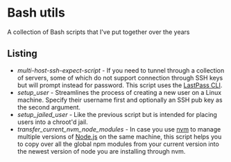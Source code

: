 # Bash utils

A collection of Bash scripts that I've put together over the years

## Listing

* _multi-host-ssh-expect-script_ - If you need to tunnel through a collection of servers, some of which do not support connection through SSH keys but will prompt instead for password. This script uses the [LastPass CLI](https://github.com/LastPass/lastpass-cli).
* _setup_user_ - Streamlines the process of creating a new user on a Linux machine. Specify their username first and optionally an SSH pub key as the second argument.
* _setup_jailed_user_ - Like the previous script but is intended for placing users into a chroot'd jail.
* _transfer_current_nvm_node_modules_ - In case you use [nvm](https://github.com/creationix/nvm) to manage multiple versions of [Node.js](https://nodejs.org) on the same machine, this script helps you to copy over all the global npm modules from your current version into the newest version of node you are installing through nvm.
